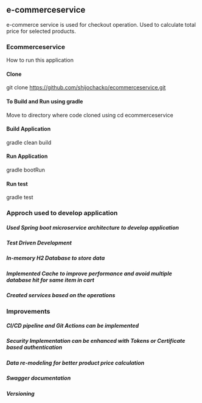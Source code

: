## e-commerceservice
e-commerce service is used for checkout operation.
Used to calculate total price for selected products.


### Ecommerceservice 

How to run this application



#### Clone
git clone https://github.com/shijochacko/ecommerceservice.git

#### To Build and Run using gradle
Move to directory where code cloned using
cd ecommerceservice

#### Build Application
gradle clean build

#### Run Application
gradle bootRun

#### Run test
gradle test

### Approch used to develop application


##### Used Spring boot microservice architecture to develop application
##### Test Driven Development
##### In-memory H2 Database to store data
##### Implemented Cache to improve performance and avoid multiple database hit for same item in cart
##### Created services based on the operations

### Improvements

##### CI/CD pipeline and Git Actions can be implemented
##### Security Implementation can be enhanced with Tokens or Certificate based authentication
##### Data re-modeling for better product price calculation
##### Swagger documentation 
##### Versioning











